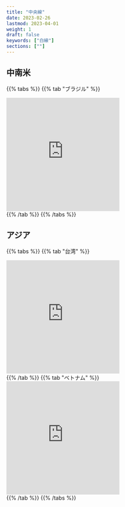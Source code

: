 ```yaml
---
title: "中央線"
date: 2023-02-26
lastmod: 2023-04-01
weight: 1
draft: false
keywords: ["白線"]
sections: [""]
---
```

## 中南米

{{% tabs  %}}
{{% tab "ブラジル" %}}
<div class="googlemap-if">
<iframe src="https://www.google.com/maps/embed?pb=!4v1678555693038!6m8!1m7!1sfkgoo94XNhDeqsg7Nef2Zw!2m2!1d-23.94709502629673!2d-51.55177705868192!3f310.584043347663!4f-34.541716803255156!5f0.4000000000000002" width="295" height="295" style="border:0;" allowfullscreen="" loading="lazy" referrerpolicy="no-referrer-when-downgrade"></iframe>
</div>
{{% /tab %}}
{{% /tabs %}}

## アジア
{{% tabs  %}}
{{% tab "台湾" %}}
<div class="googlemap-if">
<iframe src="https://www.google.com/maps/embed?pb=!4v1677483372760!6m8!1m7!1s1EaWFgxYC_ADwnzbti9Yjg!2m2!1d22.98782331239459!2d120.2065365812571!3f291.4836591737832!4f-31.173404703194677!5f2.9151440564639444" width="295" height="295" style="border:0;" allowfullscreen="" loading="lazy" referrerpolicy="no-referrer-when-downgrade"></iframe>
</div>
{{% /tab %}}
{{% tab "ベトナム" %}}
<div class="googlemap-if">
<iframe src="https://www.google.com/maps/embed?pb=!4v1677407768729!6m8!1m7!1sCAoSLEFGMVFpcE5la1hyc2laQ0F4NnY4WUs1UVpkVkR4Q2ZidUJ6OXVHU1MxT0d2!2m2!1d10.79312705153517!2d106.6341953860311!3f193.7354803970203!4f-19.663891722947383!5f1.6532647359667423" width="295" height="295" style="border:0;" allowfullscreen="" loading="lazy" referrerpolicy="no-referrer-when-downgrade"></iframe>
</div>
{{% /tab %}}
{{% /tabs %}}